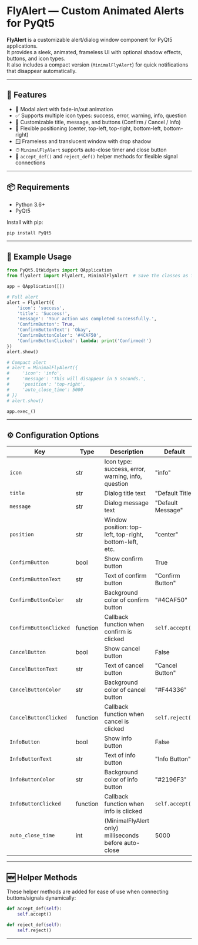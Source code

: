 
# FlyAlert — Custom Animated Alerts for PyQt5

**FlyAlert** is a customizable alert/dialog window component for PyQt5 applications.  
It provides a sleek, animated, frameless UI with optional shadow effects, buttons, and icon types.  
It also includes a compact version (`MinimalFlyAlert`) for quick notifications that disappear automatically.

---

## 🚀 Features

- 🔘 Modal alert with fade-in/out animation
- ✅ Supports multiple icon types: success, error, warning, info, question
- 🎨 Customizable title, message, and buttons (Confirm / Cancel / Info)
- 🧭 Flexible positioning (center, top-left, top-right, bottom-left, bottom-right)
- 🪟 Frameless and translucent window with drop shadow
- ⏱ `MinimalFlyAlert` supports auto-close timer and close button
- 🧩 `accept_def()` and `reject_def()` helper methods for flexible signal connections

---

## 📦 Requirements

- Python 3.6+
- PyQt5

Install with pip:

```bash
pip install PyQt5
```

---

## 🧪 Example Usage

```python
from PyQt5.QtWidgets import QApplication
from flyalert import FlyAlert, MinimalFlyAlert  # Save the classes as flyalert.py

app = QApplication([])

# Full alert
alert = FlyAlert({
    'icon': 'success',
    'title': 'Success!',
    'message': 'Your action was completed successfully.',
    'ConfirmButton': True,
    'ConfirmButtonText': 'Okay',
    'ConfirmButtonColor': '#4CAF50',
    'ConfirmButtonClicked': lambda: print('Confirmed!')
})
alert.show()

# Compact alert
# alert = MinimalFlyAlert({
#     'icon': 'info',
#     'message': 'This will disappear in 5 seconds.',
#     'position': 'top-right',
#     'auto_close_time': 5000
# })
# alert.show()

app.exec_()
```

---

## ⚙️ Configuration Options

| Key                   | Type     | Description                                              | Default               |
|------------------------|----------|----------------------------------------------------------|-----------------------|
| `icon`                | str      | Icon type: success, error, warning, info, question       | "info"                |
| `title`               | str      | Dialog title text                                        | "Default Title"       |
| `message`             | str      | Dialog message text                                      | "Default Message"     |
| `position`            | str      | Window position: top-left, top-right, bottom-left, etc.  | "center"              |
| `ConfirmButton`       | bool     | Show confirm button                                      | True                  |
| `ConfirmButtonText`   | str      | Text of confirm button                                   | "Confirm Button"      |
| `ConfirmButtonColor`  | str      | Background color of confirm button                       | "#4CAF50"             |
| `ConfirmButtonClicked`| function | Callback function when confirm is clicked                | `self.accept()`       |
| `CancelButton`        | bool     | Show cancel button                                       | False                 |
| `CancelButtonText`    | str      | Text of cancel button                                    | "Cancel Button"       |
| `CancelButtonColor`   | str      | Background color of cancel button                        | "#F44336"             |
| `CancelButtonClicked` | function | Callback function when cancel is clicked                 | `self.reject()`       |
| `InfoButton`          | bool     | Show info button                                         | False                 |
| `InfoButtonText`      | str      | Text of info button                                      | "Info Button"         |
| `InfoButtonColor`     | str      | Background color of info button                          | "#2196F3"             |
| `InfoButtonClicked`   | function | Callback function when info is clicked                   | `self.accept()`       |
| `auto_close_time`     | int      | (MinimalFlyAlert only) milliseconds before auto-close    | 5000                  |

---

## 🆕 Helper Methods

These helper methods are added for ease of use when connecting buttons/signals dynamically:

```python
def accept_def(self):
    self.accept()

def reject_def(self):
    self.reject()
```

---
